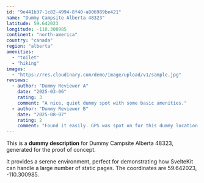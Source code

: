 ```yaml
---
id: "9e441b37-1c82-4994-8f40-a806989be421"
name: "Dummy Campsite Alberta 48323"
latitude: 59.642023
longitude: -110.300985
continent: "north-america"
country: "canada"
region: "alberta"
amenities:
  - "toilet"
  - "hiking"
images:
  - "https://res.cloudinary.com/demo/image/upload/v1/sample.jpg"
reviews:
  - author: "Dummy Reviewer A"
    date: "2025-03-06"
    rating: 3
    comment: "A nice, quiet dummy spot with some basic amenities."
  - author: "Dummy Reviewer B"
    date: "2025-08-07"
    rating: 2
    comment: "Found it easily. GPS was spot on for this dummy location."
---
```


This is a **dummy description** for Dummy Campsite Alberta 48323, generated for the proof of concept.

It provides a serene environment, perfect for demonstrating how SvelteKit can handle a large number of static pages. The coordinates are 59.642023, -110.300985.
